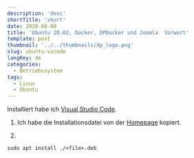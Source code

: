 ```yaml
---
description: 'desc'
shortTitle: 'short'
date: 2020-08-08
title: 'Ubuntu 20.02, Docker, DPDocker und Joomla  Vorwort'
template: post
thumbnail: '../../thumbnails/dp_logo.png'
slug: ubuntu-vscode
langKey: de
categories:
  - Betriebssystem
tags:
  - Linux
  - Ubuntu
---
```


Installiert habe ich [Visual Studio Code](https://code.visualstudio.com/).

1. Ich habe die Installationsdatei von der [Homepage](https://code.visualstudio.com/docs/setup/linux) kopiert.

2.

```
sudo apt install ./<file>.deb
```
